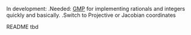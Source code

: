 
In development:
.Needed: [GMP](https://gmplib.org/) for implementing rationals and integers quickly and basically.
.Switch to Projective or Jacobian coordinates

README tbd
